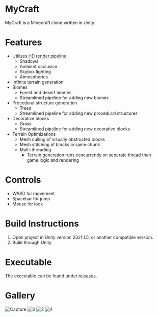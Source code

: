 # MyCraft
MyCraft is a Minecraft clone written in Unity.

# Features
- Utilizes [HD render pipeline](https://unity.com/srp/High-Definition-Render-Pipeline).
  - Shadows
  - Ambient occlusion
  - Skybox lighting
  - Atmospherics
- Infinite terrain generation
- Biomes
  - Forest and desert biomes
  - Streamlined pipeline for adding new biomes
- Procedural structure generation
  - Trees
  - Streamlined pipeline for adding new procedural structures
- Decorative blocks
  - Grass
  - Streamlined pipeline for adding new decorative blocks
- Terrain Optimizations
  - Mesh culling of visually obstructed blocks
  - Mesh stitching of blocks in same chunk
  - Multi-threading
    - Terrain generation runs concurrently on seperate thread than game logic and rendering
# Controls
- WASD for movement
- Spacebar for jump
- Mouse for look

# Build Instructions
1. Open project in Unity version 2021.1.5, or another compatible version.
2. Build through Unity.

# Executable
The executable can be found under [releases](https://github.com/mooddood235/MyCraft/releases/tag/1.0).

# Gallery 
![Capture](https://github.com/mooddood235/MyCraft/assets/62807754/c87498ae-8652-4ab9-b1cd-6a7993b832b8)
![3](https://github.com/mooddood235/MyCraft/assets/62807754/1d1f1c30-e0cc-4ca7-a645-3cbb73c8d235)
![2](https://github.com/mooddood235/MyCraft/assets/62807754/3dd3f9cb-edd5-4281-a455-71eccd0aeaea)
![4](https://github.com/mooddood235/MyCraft/assets/62807754/6106f9a3-35de-4df6-a683-ff50a7b6dd2e)

